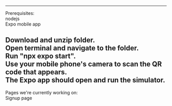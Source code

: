 -------------------------------------------------------------------------
Prerequisites: <br />
nodejs <br />
Expo mobile app<br />

Download and unzip folder. <br />
Open terminal and navigate to the folder. <br />
Run "npx expo start". <br />
Use your mobile phone's camera to scan the QR code that appears. <br />
The Expo app should open and run the simulator. <br />
-------------------------------------------------------------------------
Pages we're currently working on: <br />
Signup page
